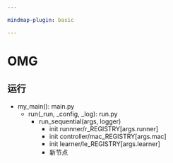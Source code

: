 ```yaml
---

mindmap-plugin: basic

---
```


# OMG

## 运行
- my_main(): main.py
    - run(_run, _config, _log): run.py
        - run_sequential(args, logger)
            - init runnner/r_REGISTRY[args.runner]
            - init controller/mac_REGISTRY[args.mac]
            - init learner/le_REGISTRY[args.learner]
            - 新节点